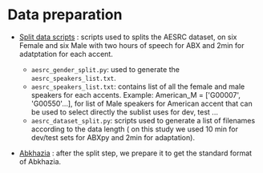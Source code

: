 Data preparation
================
 
- [Split data scripts](https://github.com/bootphon/ABX-accent/tree/main/abx-accent/scripts/prepare/data_splits) : scripts used to splits the AESRC dataset, on six Female and six Male with two hours of speech for ABX and 2min for adatptation for each accent.

  - `aesrc_gender_split.py`: used to generate the `aesrc_speakers_list.txt`.
  - `aesrc_speakers_list.txt`: contains list of all the female and male speakers for each accents.
  Example: American_M = ['G00007', 'G00550'...], for list of Male speakers for American accent that can be used to select directly the sublist uses for dev, test ...
  - `aesrc_dataset_split.py`: scripts used to generate a list of filenames according to the data length ( on this study we used 10 min for dev/test sets for ABXpy and 2min for adaptation).
  
- [Abkhazia](https://github.com/bootphon/ABX-accent/tree/main/abx-accent/scripts/prepare/abkhazia) : after the split step, we prepare it to get the standard format of Abkhazia.



